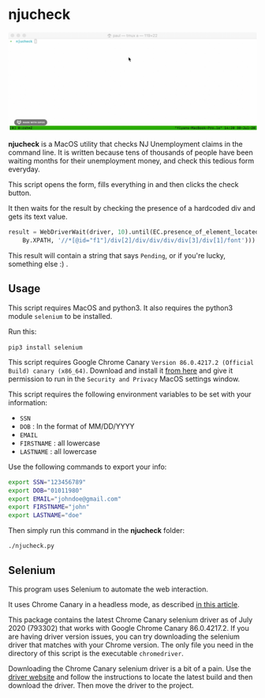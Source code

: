 # njucheck

![Usage1](usage.gif)


**njucheck** is a MacOS utility that checks NJ Unemployment claims in the command line. It is written because tens of thousands of people have been waiting months for their unemployment money, and check this tedious form everyday.

This script opens the form, fills everything in and then clicks the check button. 

It then waits for the result by checking the presence of a hardcoded div and gets its text value.

```python
result = WebDriverWait(driver, 10).until(EC.presence_of_element_located((
    By.XPATH, '//*[@id="f1"]/div[2]/div/div/div/div[3]/div[1]/font'))).text
```

This result will contain a string that says `Pending`, or if you're lucky, something else :) .

## Usage
This script requires MacOS and python3. It also requires the python3 module `selenium` to be installed.

Run this:

`pip3 install selenium`

This script requires Google Chrome Canary `Version 86.0.4217.2 (Official Build) canary (x86_64)`. Download and install it [from here](https://www.google.com/chrome/canary/) and give it permission to run in the `Security and Privacy` MacOS settings window.

This script requires the following environment variables to be set with your information:

* `SSN`
* `DOB` : In the format of MM/DD/YYYY
* `EMAIL`
* `FIRSTNAME` : all lowercase
* `LASTNAME` : all lowercase

Use the following commands to export your info:
```bash
export SSN="123456789"
export DOB="01011980"
export EMAIL="johndoe@gmail.com"
export FIRSTNAME="john"
export LASTNAME="doe"
```

Then simply run this command in the **njucheck** folder:
```
./njucheck.py
```

## Selenium

This program uses Selenium to automate the web interaction.

It uses Chrome Canary in a headless mode, as described [in this
article](https://duo.com/decipher/driving-headless-chrome-with-python).

This package contains the latest Chrome Canary selenium driver as of July 2020 (793302) that
works with Google Chrome Canary 86.0.4217.2. If you are having driver version
issues, you can try downloading the selenium driver that matches with your
Chrome version. The only file you need in the directory of this script is the
executable `chromedriver`.

Downloading the Chrome Canary selenium driver is a bit of a pain. Use the
[driver website](https://chromedriver.chromium.org/chromedriver-canary) and
follow the instructions to locate the latest build and then download the
driver. Then move the driver to the project.

